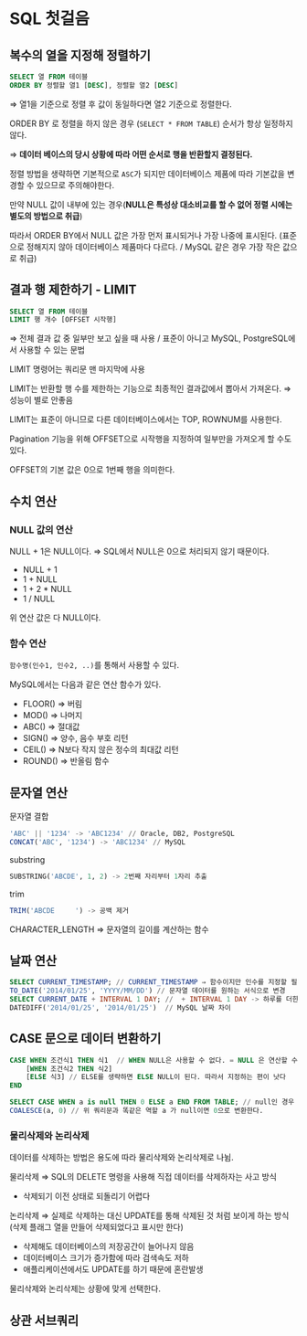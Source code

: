 # SQL 첫걸음

## 복수의 열을 지정해 정렬하기

```sql
SELECT 열 FROM 테이블
ORDER BY 정렬할 열1 [DESC], 정렬할 열2 [DESC]
```

⇒ 열1을 기준으로 정렬 후 값이 동일하다면 열2 기준으로 정렬한다.

ORDER BY 로 정렬을 하지 않은 경우 (`SELECT * FROM TABLE`) 순서가 항상 일정하지 않다.

⇒ **데이터 베이스의 당시 상황에 따라 어떤 순서로 행을 반환할지 결정된다.**

정렬 방법을 생략하면 기본적으로 `ASC`가 되지만 데이터베이스 제품에 따라 기본값을 변경할 수 있으므로 주의해야한다.

만약 NULL 값이 내부에 있는 경우(**NULL은 특성상 대소비교를 할 수 없어 정렬 시에는 별도의 방법으로 취급**)

따라서 ORDER BY에서 NULL 값은 가장 먼저 표시되거나 가장 나중에 표시된다. (표준으로 정해지지 않아 데이터베이스 제품마다 다르다. / MySQL 같은 경우 가장 작은 값으로 취급)

## 결과 행 제한하기 - LIMIT

```sql
SELECT 열 FROM 테이블
LIMIT 행 개수 [OFFSET 시작행]
```

⇒ 전체 결과 값 중 일부만 보고 싶을 때 사용 / 표준이 아니고 MySQL, PostgreSQL에서 사용할 수 있는 문법

LIMIT 명령어는 쿼리문 맨 마지막에 사용

LIMIT는 반환할 행 수를 제한하는 기능으로 최종적인 결과값에서 뽑아서 가져온다. ⇒ 성능이 별로 안좋음

LIMIT는 표준이 아니므로 다른 데이터베이스에서는 TOP, ROWNUM를 사용한다.

Pagination 기능을 위해 OFFSET으로 시작행을 지정하여 일부만을 가져오게 할 수도 있다.

OFFSET의 기본 값은 0으로 1번째 행을 의미한다.

## 수치 연산

### NULL 값의 연산

NULL + 1은 NULL이다. ⇒ SQL에서 NULL은 0으로 처리되지 않기 때문이다.

- NULL + 1
- 1 + NULL
- 1 + 2 \* NULL
- 1 / NULL

위 연산 값은 다 NULL이다.

### 함수 연산

`함수명(인수1, 인수2, ..)`를 통해서 사용할 수 있다.

MySQL에서는 다음과 같은 연산 함수가 있다.

- FLOOR() ⇒ 버림
- MOD() ⇒ 나머지
- ABC() ⇒ 절대값
- SIGN() ⇒ 양수, 음수 부호 리턴
- CEIL() ⇒ N보다 작지 않은 정수의 최대값 리턴
- ROUND() ⇒ 반올림 함수

## 문자열 연산

문자열 결합

```sql
'ABC' || '1234' -> 'ABC1234' // Oracle, DB2, PostgreSQL
CONCAT('ABC', '1234') -> 'ABC1234' // MySQL
```

substring

```sql
SUBSTRING('ABCDE', 1, 2) -> 2번째 자리부터 1자리 추출
```

trim

```sql
TRIM('ABCDE     ') -> 공백 제거
```

CHARACTER_LENGTH ⇒ 문자열의 길이를 계산하는 함수

## 날짜 연산

```sql
SELECT CURRENT_TIMESTAMP; // CURRENT_TIMESTAMP ⇒ 함수이지만 인수를 지정할 필요가 없다.
TO_DATE('2014/01/25', 'YYYY/MM/DD') // 문자열 데이터를 원하는 서식으로 변경
SELECT CURRENT_DATE + INTERVAL 1 DAY; //  + INTERVAL 1 DAY -> 하루를 더한다.
DATEDIFF('2014/01/25', '2014/01/25')  // MySQL 날짜 차이
```

## CASE 문으로 데이터 변환하기

```sql
CASE WHEN 조건식1 THEN 식1  // WHEN NULL은 사용할 수 없다. = NULL 은 연산할 수 없기 때문에
	[WHEN 조건식2 THEN 식2]
	[ELSE 식3] // ELSE를 생략하면 ELSE NULL이 된다. 따라서 지정하는 편이 낫다
END

SELECT CASE WHEN a is null THEN 0 ELSE a END FROM TABLE; // null인 경우 0으로 바꾸기
COALESCE(a, 0) // 위 쿼리문과 똑같은 역할 a 가 null이면 0으로 변환한다.
```

### 물리삭제와 논리삭제

데이터를 삭제하는 방법은 용도에 따라 물리삭제와 논리삭제로 나뉨.

물리삭제 ⇒ SQL의 DELETE 명령을 사용해 직접 데이터를 삭제하자는 사고 방식

- 삭제되기 이전 상태로 되돌리기 어렵다

논리삭제 ⇒ 실제로 삭제하는 대신 UPDATE를 통해 삭제된 것 처럼 보이게 하는 방식 (삭제 플래그 열을 만들어 삭제되었다고 표시만 한다)

- 삭제해도 데이터베이스의 저장공간이 늘어나지 않음
- 데이터베이스 크기가 증가함에 따라 검색속도 저하
- 애플리케이션에서도 UPDATE를 하기 때문에 혼란발생

물리삭제와 논리삭제는 상황에 맞게 선택한다.

## 상관 서브쿼리
